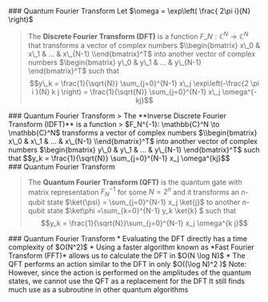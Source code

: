 <section data-markdown>
### Quantum Fourier Transform
Let $\omega = \exp\left(  \frac{ 2\pi i}{N} \right)$

>  The **Discrete Fourier Transform (DFT)** is a function $F\_N: \mathbb{C}^N \to \mathbb{C}^N$ that transforms a vector of complex numbers $\\begin{bmatrix} x\_0  & x\_1 & ... & x\_{N-1} \\end{bmatrix}^T$ into another vector of complex numbers $\begin{bmatrix} y\_0  & y\_1 & ... & y\_{N-1} \end{bmatrix}^T$ such that $$y\_k = \frac{1}{\sqrt{N}} \sum_{j=0}^{N-1} x\_j \exp\left(-\frac{2 \pi i }{N} k j \right) = \frac{1}{\sqrt{N}} \sum_{j=0}^{N-1} x\_j \omega^{-kj}$$ 

</section>
<section data-markdown>
### Quantum Fourier Transform
 > The **Inverse Discrete Fourier Transform (IDFT)** is a function  
 > $F_N^{-1}: \mathbb{C}^N \to \mathbb{C}^N$ transforms a vector of complex numbers $\\begin{bmatrix} x\_0  & x\_1 & ... & x\_{N-1} \\end{bmatrix}^T$ into another vector of complex numbers $\begin{bmatrix} y\_0  & y\_1 & ... & y\_{N-1} \end{bmatrix}^T$ such that
$$y_k = \frac{1}{\sqrt{N}} \sum_{j=0}^{N-1} x_j \omega^{kj}$$
</section>
<section data-markdown>
### Quantum Fourier Transform

> The **Quantum Fourier Transform (QFT)** is the quantum gate with matrix representation $F_N^{-1}$ for some $N = 2^n$ and it transforms an $n$-qubit state $\ket{\psi} = \sum_{j=0}^{N-1} x_j \ket{j}$ to another $n$-qubit state $\ket\phi =\sum_{k=0}^{N-1} y_k \ket{k}  $ such that 
    $$y_k = \frac{1}{\sqrt{N}}\sum_{j=0}^{N-1} x_j \omega^{k j}$$

    
</section>
<section data-markdown>
### Quantum Fourier Transform
* Evaluating the DFT directly has a time complexity of $O(N^2)$
* Using a faster algorithm known as *Fast Fourier Transform (FFT)* allows us to calculate the DFT in $O(N \log N)$
* The QFT performs an action similar to the DFT in only $O((\log N)^2 )$
Note:
However, since the action is performed on the amplitudes of the quantum states, we cannot use the QFT as a replacement for the DFT
It still finds much use as a subroutine in other quantum algorithms
</section>
